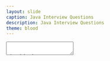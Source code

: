 ```yaml
---
layout: slide
caption: Java Interview Questions
description: Java Interview Questions
theme: blood
---
```


<section data-markdown data-separator="===" data-separator-vertical="^---$">
  <textarea data-template> 

## Java Interview Questions

===
### Integer Cache

```java
Integer num1 = 128, num2 = 128;
System.out.println(num1 == num2); // false
Integer num3 = 127, num4 = 127;
System.out.println(num3 == num4); // true
```

===
### String Pool

- Using the `new` operator for `String`, ensures that it is created in the heap (not into the string pool). 
- Using literal `String` ensures that the string is created in the string pool. 
  - String pool exists as part of the perm area in the heap.
  


===
### References
- [Java Interview Questions for 5 years Experience](https://www.interviewbit.com/java-interview-questions-for-5-years-experience/)


  </textarea>
</section>